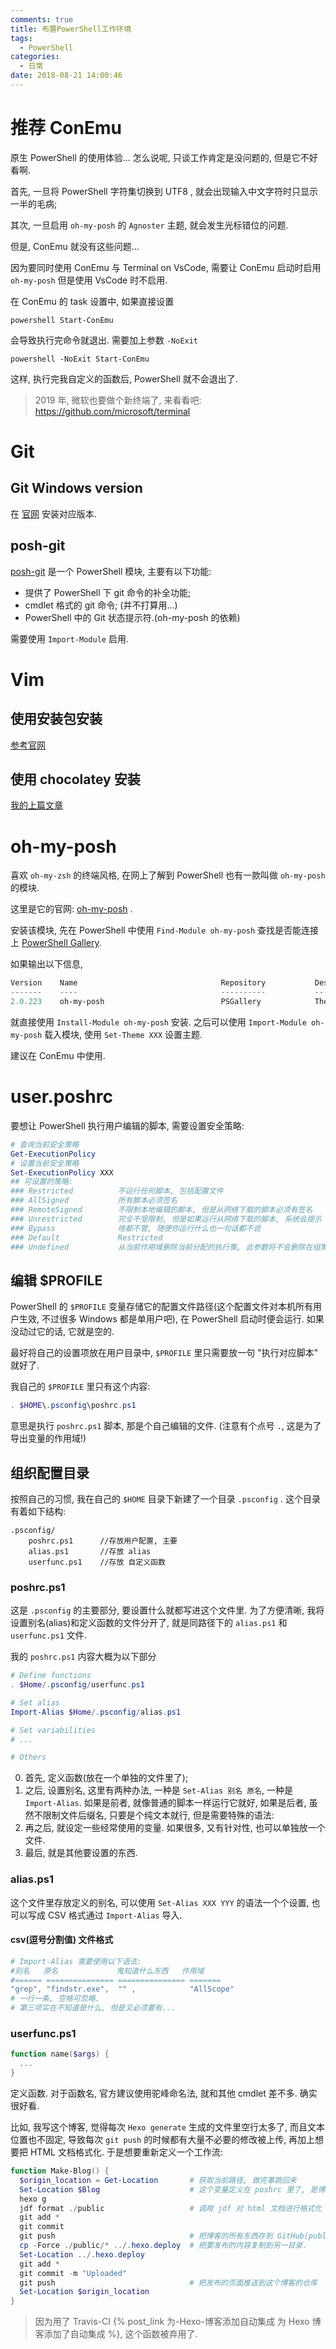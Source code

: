 ```yaml
---
comments: true
title: 布置PowerShell工作环境
tags:
  - PowerShell
categories:
  - 日常
date: 2018-08-21 14:00:46
---
```


<!--more-->

# 推荐 ConEmu

原生 PowerShell 的使用体验... 怎么说呢, 只谈工作肯定是没问题的, 但是它不好看啊.

首先, 一旦将 PowerShell 字符集切换到 UTF8 , 就会出现输入中文字符时只显示一半的毛病;

其次, 一旦启用 `oh-my-posh` 的 `Agnoster` 主题, 就会发生光标错位的问题.

但是, ConEmu 就没有这些问题...

因为要同时使用 ConEmu 与 Terminal on VsCode, 需要让 ConEmu 启动时启用 `oh-my-posh` 但是使用 VsCode 时不启用.

在 ConEmu 的 task 设置中, 如果直接设置

```
powershell Start-ConEmu
```

会导致执行完命令就退出. 需要加上参数 `-NoExit`

```
powershell -NoExit Start-ConEmu
```

这样, 执行完我自定义的函数后, PowerShell 就不会退出了.

> 2019 年, 微软也要做个新终端了, 来看看吧: https://github.com/microsoft/terminal

# Git

## Git Windows version

在 [官网](https://git-scm.com/downloads) 安装对应版本.

## posh-git

[posh-git](https://www.preview.powershellgallery.com/packages/posh-git) 是一个 PowerShell 模块, 主要有以下功能:

- 提供了 PowerShell 下 git 命令的补全功能;
- cmdlet 格式的 git 命令; (并不打算用...)
- PowerShell 中的 Git 状态提示符.(oh-my-posh 的依赖)

需要使用 `Import-Module` 启用.

# Vim

## 使用安装包安装

[参考官网](https://www.vim.org/download.php#pc)

## 使用 chocolatey 安装

[我的上篇文章](/2018/PowerShell-安装-Chocolatey/#先安装一个-vim-试试)

# oh-my-posh

喜欢 `oh-my-zsh` 的终端风格, 在网上了解到 PowerShell 也有一款叫做 `oh-my-posh` 的模块.

这里是它的官网: [oh-my-posh](https://github.com/JanDeDobbeleer/oh-my-posh) .

安装该模块, 先在 PowerShell 中使用 `Find-Module oh-my-posh` 查找是否能连接上 [PowerShell Gallery](https://www.powershellgallery.com).

如果输出以下信息,

```powershell
Version    Name                                Repository           Description
-------    ----                                ----------           -----------
2.0.223    oh-my-posh                          PSGallery            Theming capabilities for the PowerShell prompt in ConEmu
```

就直接使用 `Install-Module oh-my-posh` 安装. 之后可以使用 `Import-Module oh-my-posh` 载入模块, 使用 `Set-Theme XXX` 设置主题.

<!--最好看的主题是 Agnoster-->

建议在 ConEmu 中使用.

# user.poshrc

要想让 PowerShell 执行用户编辑的脚本, 需要设置安全策略:

```powershell
# 查询当前安全策略
Get-ExecutionPolicy
# 设置当前安全策略
Set-ExecutionPolicy XXX
## 可设置的策略:
### Restricted          不运行任何脚本, 包括配置文件
### AllSigned           所有脚本必须签名
### RemoteSigned        不限制本地编辑的脚本, 但是从网络下载的脚本必须有签名
### Unrestricted        完全不受限制, 但是如果运行从网络下载的脚本, 系统会提示
### Bypass              啥都不管, 随便你运行什么也一句话都不说
### Default             Restricted
### Undefined           从当前作用域删除当前分配的执行策, 此参数将不会删除在组策略作用域中设置的执行策略. (没接触过相关领域, 这个看不懂了...)
```

## 编辑 $PROFILE

PowerShell 的 `$PROFILE` 变量存储它的配置文件路径(这个配置文件对本机所有用户生效, 不过很多 Windows 都是单用户吧), 在 PowerShell 启动时便会运行. 如果没动过它的话, 它就是空的.

最好将自己的设置项放在用户目录中, `$PROFILE` 里只需要放一句 "执行对应脚本" 就好了.

我自己的 `$PROFILE` 里只有这个内容:

```powershell
. $HOME\.psconfig\poshrc.ps1
```

意思是执行 `poshrc.ps1` 脚本, 那是个自己编辑的文件. (注意有个点号 `.`, 这是为了导出变量的作用域!)

## 组织配置目录

按照自己的习惯, 我在自己的 `$HOME` 目录下新建了一个目录 `.psconfig` . 这个目录有着如下结构:

```
.psconfig/
    poshrc.ps1      //存放用户配置, 主要
    alias.ps1       //存放 alias
    userfunc.ps1    //存放 自定义函数
```

### poshrc.ps1

这是 `.psconfig` 的主要部分, 要设置什么就都写进这个文件里. 为了方便清晰, 我将设置别名(alias)和定义函数的文件分开了, 就是同路径下的 `alias.ps1` 和 `userfunc.ps1` 文件.

我的 `poshrc.ps1` 内容大概为以下部分

```powershell
# Define functions
. $Home/.psconfig/userfunc.ps1

# Set alias
Import-Alias $Home/.psconfig/alias.ps1

# Set variabilities
# ...

# Others
```

0. 首先, 定义函数(放在一个单独的文件里了);
0. 之后, 设置别名, 这里有两种办法, 一种是 `Set-Alias 别名 原名`, 一种是 `Import-Alias`. 如果是前者, 就像普通的脚本一样运行它就好, 如果是后者, 虽然不限制文件后缀名, 只要是个纯文本就行, 但是需要特殊的语法:
0. 再之后, 就设定一些经常使用的变量. 如果很多, 又有针对性, 也可以单独放一个文件.
0. 最后, 就是其他要设置的东西.

### alias.ps1

这个文件里存放定义的别名, 可以使用 `Set-Alias XXX YYY` 的语法一个个设置, 也可以写成 CSV 格式通过 `Import-Alias` 导入.

#### csv(逗号分割值) 文件格式

```powershell
# Import-Alias 需要使用以下语法:
#别名   原名             鬼知道什么东西   作用域
#====== =============== =============== =======
"grep", "findstr.exe",  "" ,            "AllScope"
# 一行一条, 空格可忽略.
# 第三项实在不知道是什么, 但是又必须要有...
```

### userfunc.ps1

```powershell
function name($args) {
  ...
}
```

定义函数. 对于函数名, 官方建议使用驼峰命名法, 就和其他 cmdlet 差不多. 确实很好看.

比如, 我写这个博客, 觉得每次 `Hexo generate` 生成的文件里空行太多了, 而且文本位置也不固定, 导致每次 `git push` 的时候都有大量不必要的修改被上传, 再加上想要把 HTML 文档格式化. 于是想要重新定义一个工作流:

```powershell
function Make-Blog() {
  $origin_location = Get-Location       # 获取当前路径, 做完事跳回来
  Set-Location $Blog                    # 这个变量定义在 poshrc 里了, 是博客的根目录
  hexo g
  jdf format ./public                   # 调用 jdf 对 html 文档进行格式化
  git add *
  git commit
  git push                              # 把博客的所有东西存到 GitHub(public/ 和 themes/ 设置了 gitignore)
  cp -Force ./public/* ../.hexo.deploy  # 把要发布的内容复制到另一目录.
  Set-Location ../.hexo.deploy
  git add *
  git commit -m "Uploaded"
  git push                              # 把发布的页面推送到这个博客的仓库
  Set-Location $origin_location
}
```

> 因为用了 Travis-CI {% post_link 为-Hexo-博客添加自动集成 为 Hexo 博客添加了自动集成 %}, 这个函数被弃用了.
